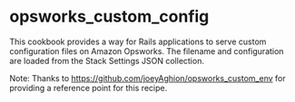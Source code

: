 opsworks\_custom\_config
========================

This cookbook provides a way for Rails applications to serve custom
configuration files on Amazon Opsworks. The filename and configuration are
loaded from the Stack Settings JSON collection.


Note: Thanks to https://github.com/joeyAghion/opsworks_custom_env for providing
a reference point for this recipe.
